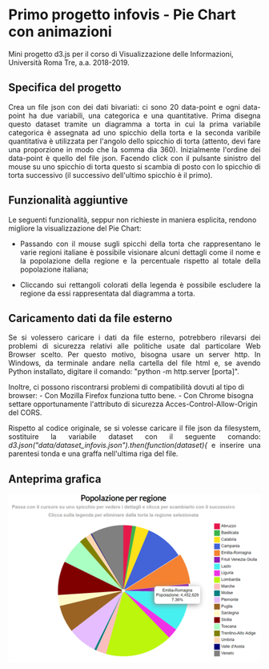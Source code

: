 # Primo progetto infovis - Pie Chart con animazioni
Mini progetto d3.js per il corso di Visualizzazione delle Informazioni, Università Roma Tre, a.a. 2018-2019.

## Specifica del progetto
<p align="justify">
Crea un file json con dei dati bivariati: ci sono 20 data-point e ogni data-point ha due variabili, una categorica e una quantitative. Prima disegna questo dataset tramite un diagramma a torta in cui la prima variabile categorica è assegnata ad uno spicchio della torta e la
seconda varibile quantitativa è utilizzata per l'angolo dello spicchio di torta (attento, devi fare una proporzione in modo che la somma dia 360). Inizialmente l'ordine dei data-point è quello del file json. Facendo click con il pulsante sinistro del mouse su uno spicchio di
torta questo si scambia di posto con lo spicchio di torta successivo (il successivo dell'ultimo spicchio è il primo).
</p>

## Funzionalità aggiuntive
Le seguenti funzionalità, seppur non richieste in maniera esplicita, rendono migliore la visualizzazione del Pie Chart:
- <p align="justify"> Passando con il mouse sugli spicchi della torta che rappresentano le varie regioni italiane è possibile visionare alcuni dettagli come il nome e la popolazione della regione e la percentuale rispetto al totale della popolazione italiana; </p>
- <p align="justify"> Cliccando sui rettangoli colorati della legenda è possibile escludere la regione da essi rappresentata dal diagramma a torta. </p>

## Caricamento dati da file esterno
<p align="justify"> Se si volessero caricare i dati da file esterno, potrebbero rilevarsi dei problemi di sicurezza relativi alle politiche usate dal particolare Web Browser scelto. Per questo motivo, bisogna usare un server http.
  In Windows, da terminale andare nella cartella del file html e, se avendo Python installato, digitare il comando: "python -m http.server [porta]". </p>
Inoltre, ci possono riscontrarsi problemi di compatibilità dovuti al tipo di browser:
- Con Mozilla Firefox funziona tutto bene.
- Con Chrome bisogna settare opportunamente l'attributo di sicurezza Acces-Control-Allow-Origin del CORS.
<p align="justify"> Rispetto al codice originale, se si volesse caricare il file json da filesystem, sostituire la variabile dataset con il seguente comando: <i>d3.json("data/dataset_infovis.json").then(function(dataset){</i> e inserire una parentesi tonda e una graffa nell'ultima riga del file.
</p>

## Anteprima grafica
![alt text](anteprima_piechart.PNG "Pie Chart")
